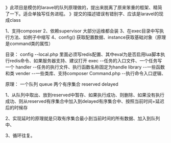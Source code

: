 》此项目是模仿的laravel的队列原理做的，提出来脱离了原来笨重的框架、精简了一下。适合单独写任务进程。
》提交的描述错误有错别字、应该是laravel的现成class


1、支持composer
2、依赖supervisor 大部分运维都会装
3、在exec目录中写执行方法、如例子中缩写
4、config() 获取配置数据、instance获取基础对象（原理是command类的属性）


目录：
   config
      --local.php 里面必须写redis配置、其中eval为是否启用lua脚本执行redis命令、如果服务器支持、建议打开
   exec
      --任务的入口文件、一个任务写一个
   handler
      --任务的执行文件、执行函数名称固定为handle
   library
      --一些函数和类
   vender
      --一些类库、支持composer
   Command.php
      --执行命令入口逻辑、
    



原理：
一个队列 queue 
两个有序集合 reserved delayed

1、从队列中取出、放到reserved中暂存、如果执行成功、则删除、如果没有执行成功、则从reserved有序集合中加入到delayed有序集合中、按照当前时间+延迟后的时候存

2、实现延时的原理就是只取有序集合最小到当前时间的所有数据、加入到队列中、

3、循环往复。












